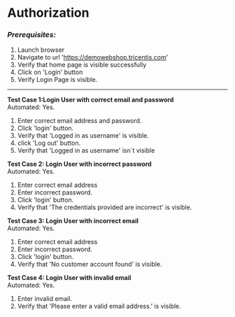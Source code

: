 # Authorization

### _Prerequisites:_

1. Launch browser
2. Navigate to url 'https://demowebshop.tricentis.com'
3. Verify that home page is visible successfully
4. Click on 'Login' button
5. Verify Login Page is visible.

---

**Test Case 1:Login User with correct email and password**
<br> Automated: Yes.

1. Enter correct email address and password.
2. Click 'login' button.
3. Verify that 'Logged in as username' is visible.
4. click 'Log out' button.
5. Verify that 'Logged in as username' isn`t visible

**Test Case 2: Login User with incorrect password**
<br> Automated: Yes.

1. Enter correct email address
2. Enter incorrect password.
3. Click 'login' button.
4. Verify that 'The credentials provided are incorrect' is visible.

**Test Case 3: Login User with incorrect email**
<br> Automated: Yes.

1. Enter correct email address
2. Enter incorrect password.
3. Click 'login' button.
4. Verify that 'No customer account found' is visible.

**Test Case 4: Login User with invalid email**
<br> Automated: Yes.

1. Enter invalid email.
2. Verify that 'Please enter a valid email address.' is visible.
